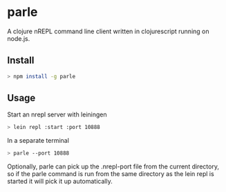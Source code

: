 parle
=====

A clojure nREPL command line client written in clojurescript running on node.js.

Install
-------
```bash
> npm install -g parle
```

Usage
-----

Start an nrepl server with leiningen

```bash
> lein repl :start :port 10888
```

In a separate terminal

```bash
> parle --port 10888
```

Optionally, parle can pick up the .nrepl-port file from the current directory, so if the parle command
is run from the same directory as the lein repl is started it will pick it up automatically.

